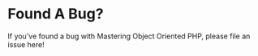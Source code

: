 Found A Bug?
==========================

If you've found a bug with Mastering Object Oriented PHP, please file an issue here!
